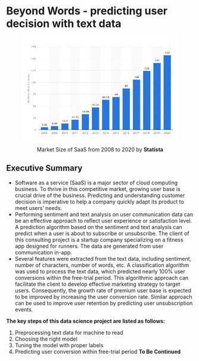 # Beyond Words - predicting user decision with text data
<p align="center"><img src="https://github.com/er1czz/beyondwords/blob/main/background.PNG", width="400", style = "border:10px solid white"></p>  
<p align="center">Market Size of SaaS from 2008 to 2020 by <b>Statista</b></p>

## Executive Summary
  * Software as a service (SaaS) is a major sector of cloud computing business. To thrive in this competitive market, growing user base is crucial drive of the business. Predicting and understanding customer decision is imperative to help a company quickly adapt its product to meet users’ needs.  
  * Performing sentiment and text analysis on user communication data can be an effective approach to reflect user experience or satisfaction level. A prediction algorithm based on the sentiment and text analysis can predict when a user is about to subscribe or unsubscribe. The client of this consulting project is a startup company specializing on a fitness app designed for runners. The data are generated from user communication in-app.  
  * Several features were extracted from the text data, including sentiment, number of characters, number of words, etc. A classification algorithm was used to process the text data, which predicted nearly 100% user conversions within the free-trial period. This algorithmic approach can facilitate the client to develop effective marketing strategy to target users. Consequently, the growth rate of premium user base is expected to be improved by increasing the user conversion rate. Similar approach can be used to improve user retention by predicting user unsubscription events.

**The key steps of this data science project are listed as follows:**   
1. Preprocessing text data for machine to read
2. Choosing the right model
3. Tuning the model with proper labels
4. Predicting user conversion within free-trial period
**To Be Continued**
